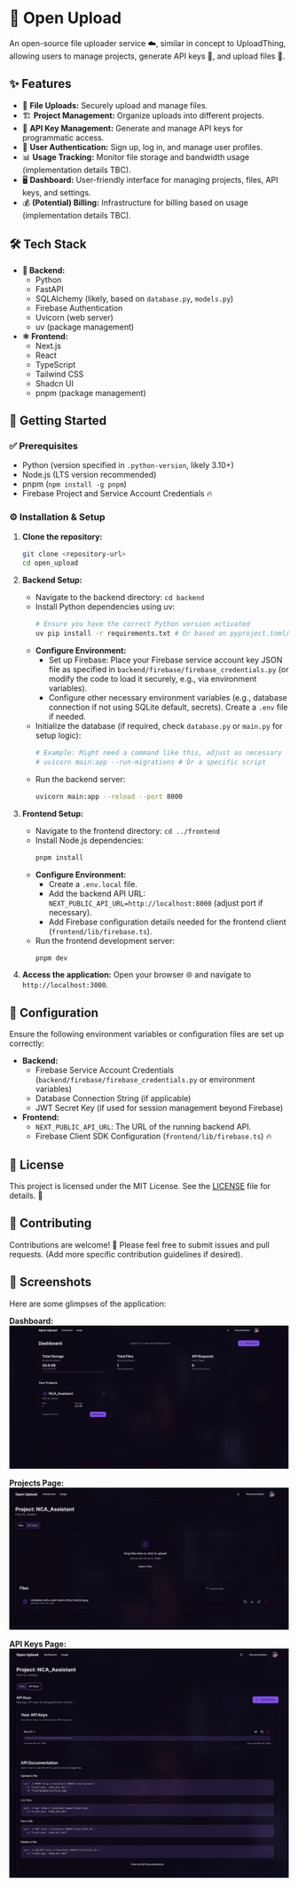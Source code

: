 # 🚀 Open Upload

An open-source file uploader service ☁️, similar in concept to UploadThing, allowing users to manage projects, generate API keys 🔑, and upload files 📁.

## ✨ Features

*   📂 **File Uploads:** Securely upload and manage files.
*   🏗️ **Project Management:** Organize uploads into different projects.
*   🔑 **API Key Management:** Generate and manage API keys for programmatic access.
*   👤 **User Authentication:** Sign up, log in, and manage user profiles.
*   📊 **Usage Tracking:** Monitor file storage and bandwidth usage (implementation details TBC).
*   🖥️ **Dashboard:** User-friendly interface for managing projects, files, API keys, and settings.
*   💰 **(Potential) Billing:** Infrastructure for billing based on usage (implementation details TBC).

## 🛠️ Tech Stack

*   **🐍 Backend:**
    *   Python
    *   FastAPI
    *   SQLAlchemy (likely, based on `database.py`, `models.py`)
    *   Firebase Authentication
    *   Uvicorn (web server)
    *   uv (package management)
*   **⚛️ Frontend:**
    *   Next.js
    *   React
    *   TypeScript
    *   Tailwind CSS
    *   Shadcn UI
    *   pnpm (package management)

## 🚀 Getting Started

### ✅ Prerequisites

*   Python (version specified in `.python-version`, likely 3.10+)
*   Node.js (LTS version recommended)
*   pnpm (`npm install -g pnpm`)
*   Firebase Project and Service Account Credentials 🔥

### ⚙️ Installation & Setup

1.  **Clone the repository:**
    ```bash
    git clone <repository-url>
    cd open_upload
    ```

2.  **Backend Setup:**
    *   Navigate to the backend directory: `cd backend`
    *   Install Python dependencies using uv:
        ```bash
        # Ensure you have the correct Python version activated
        uv pip install -r requirements.txt # Or based on pyproject.toml/uv.lock if applicable
        ```
    *   **Configure Environment:**
        *   Set up Firebase: Place your Firebase service account key JSON file as specified in `backend/firebase/firebase_credentials.py` (or modify the code to load it securely, e.g., via environment variables).
        *   Configure other necessary environment variables (e.g., database connection if not using SQLite default, secrets). Create a `.env` file if needed.
    *   Initialize the database (if required, check `database.py` or `main.py` for setup logic):
        ```bash
        # Example: Might need a command like this, adjust as necessary
        # uvicorn main:app --run-migrations # Or a specific script
        ```
    *   Run the backend server:
        ```bash
        uvicorn main:app --reload --port 8000
        ```

3.  **Frontend Setup:**
    *   Navigate to the frontend directory: `cd ../frontend`
    *   Install Node.js dependencies:
        ```bash
        pnpm install
        ```
    *   **Configure Environment:**
        *   Create a `.env.local` file.
        *   Add the backend API URL: `NEXT_PUBLIC_API_URL=http://localhost:8000` (adjust port if necessary).
        *   Add Firebase configuration details needed for the frontend client (`frontend/lib/firebase.ts`).
    *   Run the frontend development server:
        ```bash
        pnpm dev
        ```

4.  **Access the application:** Open your browser 🌐 and navigate to `http://localhost:3000`.

## 🔧 Configuration

Ensure the following environment variables or configuration files are set up correctly:

*   **Backend:**
    *   Firebase Service Account Credentials (`backend/firebase/firebase_credentials.py` or environment variables)
    *   Database Connection String (if applicable)
    *   JWT Secret Key (if used for session management beyond Firebase)
*   **Frontend:**
    *   `NEXT_PUBLIC_API_URL`: The URL of the running backend API.
    *   Firebase Client SDK Configuration (`frontend/lib/firebase.ts`) 🔥

## 📜 License

This project is licensed under the MIT License. See the [LICENSE](LICENSE) file for details. 📄

## 🙌 Contributing

Contributions are welcome! 🎉 Please feel free to submit issues and pull requests.
(Add more specific contribution guidelines if desired).

## 📸 Screenshots

Here are some glimpses of the application:

**Dashboard:**
![Dashboard Screenshot](screenshots/dashboard.png)

**Projects Page:**
![Projects Screenshot](screenshots/projects.png)

**API Keys Page:**
![API Keys Screenshot](screenshots/api_keys.png)
